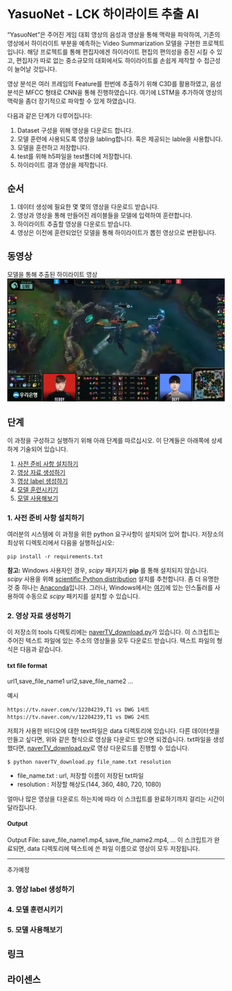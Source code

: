# YasuoNet - LCK 하이라이트 추출 AI

“YasuoNet”은 주어진 게임 대회 영상의 음성과 영상을 통해 맥락을 파악하여,
 기존의 영상에서 하이라이트 부분을 예측하는  Video Summarization 모델을 구현한 프로젝트입니다.
해당 프로젝트를 통해 편집자에겐 하이라이트 편집의 편의성을 증진 시킬 수 있고,
편집자가 따로 없는 중소규모의 대회에서도 하이라이트를 손쉽게 제작할 수 접근성이 늘어날 것입니다.

영상 분석은 여러 프레임의 Feature를 한번에 추출하기 위해 C3D를 활용하였고,
음성 분석은 MFCC 형태로 CNN을 통해 진행하였습니다. 여기에 LSTM을 추가하여 영상의 맥락을 좀더 장기적으로 파악할 수 있게 하였습니다.

다음과 같은 단계가 다루어집니다:
1. Dataset 구성을 위해 영상을 다운로드 합니다.
2. 모델 훈련에 사용되도록 영상을 labling합니다. 혹은 제공되는 lable을 사용합니다.
3. 모델을 훈련하고 저장합니다.
4. test를 위해 h5파일을 test폴더에 저장합니다.
5. 하이라이트 결과 영상을 제작합니다.


## 순서

1. 데이터 생성에 필요한 몇 몇의 영상을 다운로드 받습니다.
2. 영상과 영상을 통해 만들어진 레이블들을 모델에 입력하여 훈련합니다.
3. 하이라이트 추출할 영상을 다운로드 받습니다.
4. 영상은 이전에 훈련되었던 모델을 통해 하이라이트가 뽑힌 영상으로 변환됩니다.

## 동영상
모델을 통해 추출된 하이라이트 영상
[![](doc/images/example_capture.jpg)](https://drive.google.com/file/d/1FRyQU5uxCQ2iS5__s2Q4hDWWIOekgziz/view)


## 단계

이 과정을 구성하고 실행하기 위해 아래 단계를 따르십시오. 이 단계들은 아래쪽에 상세하게 기술되어 있습니다.

1. [사전 준비 사항 설치하기](#1-사전-준비-사항-설치하기)
2. [영상 자료 생성하기](#2-영상-자료-생성하기)
3. [영상 label 생성하기](#3-영상-label-생성하기)
4. [모델 훈련시키기](#4-모델-훈련시키기)
5. [모델 사용해보기](#5-모델-사용해보기)


### 1. 사전 준비 사항 설치하기

여러분의 시스템에 이 과정을 위한 python 요구사항이 설치되어 있어 합니다. 저장소의 최상위 디렉토리에서 다음을 실행하십시오:

```
pip install -r requirements.txt
```

**참고:** Windows 사용자인 경우, _scipy_ 패키지가 **pip** 를 통해 설치되지 않습니다. _scipy_ 사용을 위해
[scientific Python distribution](https://www.scipy.org/install.html#scientific-python-distributions) 설치를 추천합니다.
좀 더 유명한 것 중 하나는 [Anaconda](https://www.anaconda.com/download/)입니다.
그러나, Windows에서는 [여기](http://www.lfd.uci.edu/%7Egohlke/pythonlibs/#scipy)에 있는 인스톨러를 사용하여 수동으로 _scipy_ 패키지를 설치할 수 있습니다.

### 2. 영상 자료 생성하기



이 저장소의 tools 디렉토리에는 [naverTV_download.py](./tools/naverTV_download.py)가 있습니다.
이 스크립트는 주어진 텍스트 파일에 있는 주소의 영상들을 모두 다운로드 받습니다.
텍스트 파일의 형식은 다음과 같습니다.
#### txt file format
url1,save_file_name1
url2,save_file_name2
...

예시
```
https://tv.naver.com/v/12204239,T1 vs DWG 1세트
https://tv.naver.com/v/12204239,T1 vs DWG 2세트
```
저희가 사용한 비디오에 대한 text파일은 data 디렉토리에 있습니다.
다른 데이터셋을 만들고 싶다면, 위와 같은 형식으로 영상을 다운로드 받으면 되겠습니다.
txt파일을 생성했다면, [naverTV_download.py](./tools/naverTV_download.py)로 영상 다운로드를 진행할 수 있습니다.
```
$ python naverTV_download.py file_name.txt resolution
```
- file_name.txt : url, 저장할 이름이 저장된 txt파일
- resolution : 저장할 해상도(144, 360, 480, 720, 1080)

얼마나 많은 영상을 다운로드 하는지에 따라 이 스크립트를 완료하기까지 걸리는 시간이 달라집니다.
#### Output
Output File: save_file_name1.mp4, save_file_name2.mp4, ...
이 스크립트가 완료되면, data 디렉토리에 텍스트에 쓴 파일 이름으로 영상이 모두 저장됩니다.

----------------
추가예정
### 3. 영상 label 생성하기

### 4. 모델 훈련시키기

### 5. 모델 사용해보기

## 링크


## 라이센스


